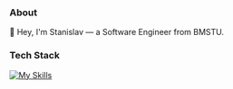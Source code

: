 ### About
👋 Hey, I'm Stanislav — a Software Engineer from BMSTU.

### Tech Stack

[![My Skills](https://skillicons.dev/icons?i=python,go,fastapi,flask,postgresql,redis,docker,kafka,nginx,git)](https://skillicons.dev)
